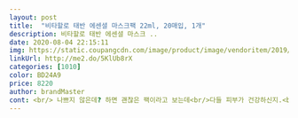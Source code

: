 ```yaml
---
layout: post 
title:  "비타할로 태반 에센셜 마스크팩 22ml, 20매입, 1개" 
description: 비타할로 태반 에센셜 마스크 ..
date: 2020-08-04 22:15:11 
img: https://static.coupangcdn.com/image/product/image/vendoritem/2019/08/09/4403206312/e770660a-af38-47da-89aa-3bc0c4354bbf.jpg 
linkUrl: http://me2.do/5KlUb8rX 
categories: [1010] 
color: BD24A9 
price: 8220 
author: brandMaster 
cont: <br/> 나쁘지 않은데? 하면 괜찮은 팩이라고 보는데<br/>다들 피부가 건강하신지.<br/>아님 제피부가  예민한거일수도 있구요<br/>다른 분들 후기가 다들 너무 좋아 샀는데 다시 보니<br/>다음날 아침에 세수하려고 봤을때<br/>마스크팩안에 있는 내용물까지 두번 세번 발라주고<br/>만족만족!<br/>빠른 로켓으로 받아 바로 저녁에<br/>사람마다 체감하는게 다르니 저는 갠적으로는 별로였습니다<br/>써보았어요<br/>요것도 잘맞는거 같아요<br/>이 아이도 그러하네요!<br/>이마도 오돌토돌해졌어요 ㅜ갑자기 마스크팩을 한게 아니고<br/>전부터 꾸준히 써왔고 최근에 다른것도 써보자 해서 여기거 구입한거거든요<br/>촉촉하니 밀착되구 향도 과하지 않아요<br/>최근에 쓰신 분들이 후기를 달아놓으신거같은데ㅜㅜ<br/> 
---
```

 